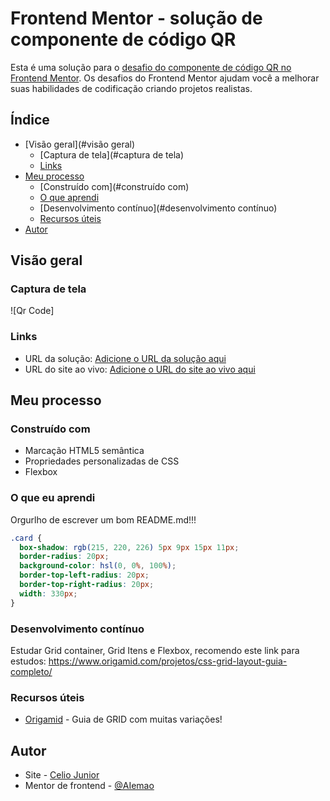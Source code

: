 # Frontend Mentor - solução de componente de código QR

Esta é uma solução para o [desafio do componente de código QR no Frontend Mentor](https://www.frontendmentor.io/challenges/qr-code-component-iux_sIO_H). Os desafios do Frontend Mentor ajudam você a melhorar suas habilidades de codificação criando projetos realistas.

## Índice

- [Visão geral](#visão geral)
  - [Captura de tela](#captura de tela)
  - [Links](#links)
- [Meu processo](#meu-processo)
  - [Construído com](#construído com)
  - [O que aprendi](#o-que-aprendi)
  - [Desenvolvimento contínuo](#desenvolvimento contínuo)
  - [Recursos úteis](#useful-resources)
- [Autor](#autor)




## Visão geral

### Captura de tela

![Qr Code] <img href="https://github.com/AIemao/frontMentor01/blob/main/images/FRONT.PNG" alt style="max-width: 100%;">


### Links

- URL da solução: [Adicione o URL da solução aqui](https://your-solution-url.com)
- URL do site ao vivo: [Adicione o URL do site ao vivo aqui](https://your-live-site-url.com)

## Meu processo

### Construído com

- Marcação HTML5 semântica
- Propriedades personalizadas de CSS
- Flexbox


### O que eu aprendi

Orgurlho de escrever um bom README.md!!!

````CSS
.card {
  box-shadow: rgb(215, 220, 226) 5px 9px 15px 11px;
  border-radius: 20px;
  background-color: hsl(0, 0%, 100%);
  border-top-left-radius: 20px;
  border-top-right-radius: 20px;
  width: 330px;
}
````

### Desenvolvimento contínuo

Estudar Grid container, Grid Itens e Flexbox, recomendo este link para estudos:
https://www.origamid.com/projetos/css-grid-layout-guia-completo/



### Recursos úteis

- [Origamid](https://www.origamid.com/projetos/css-grid-layout-guia-completo/) - Guia de GRID com muitas variações!

## Autor

- Site - [Celio Junior](https://www.linkedin.com/in/celio-junior-152529193/)
- Mentor de frontend - [@AIemao](https://www.frontendmentor.io/profile/AIemao)

